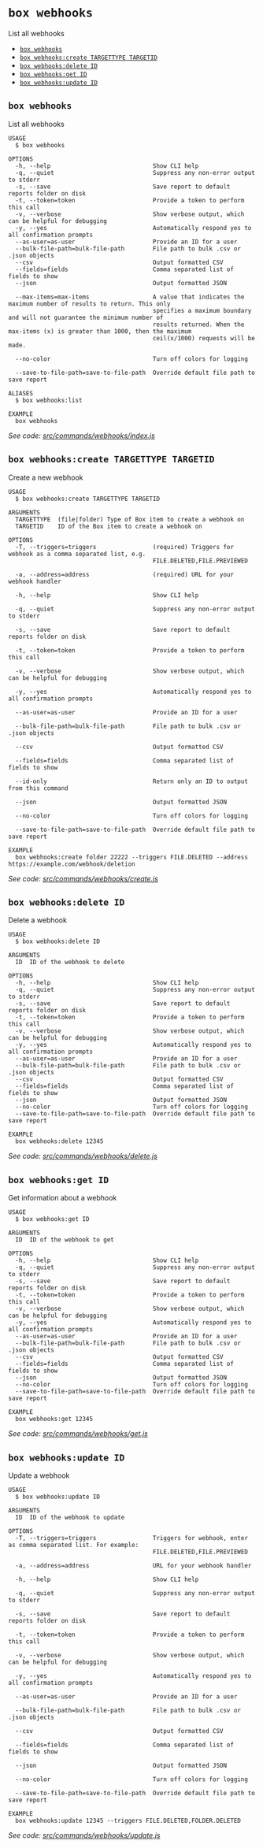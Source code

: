 `box webhooks`
==============

List all webhooks

* [`box webhooks`](#box-webhooks)
* [`box webhooks:create TARGETTYPE TARGETID`](#box-webhookscreate-targettype-targetid)
* [`box webhooks:delete ID`](#box-webhooksdelete-id)
* [`box webhooks:get ID`](#box-webhooksget-id)
* [`box webhooks:update ID`](#box-webhooksupdate-id)

## `box webhooks`

List all webhooks

```
USAGE
  $ box webhooks

OPTIONS
  -h, --help                             Show CLI help
  -q, --quiet                            Suppress any non-error output to stderr
  -s, --save                             Save report to default reports folder on disk
  -t, --token=token                      Provide a token to perform this call
  -v, --verbose                          Show verbose output, which can be helpful for debugging
  -y, --yes                              Automatically respond yes to all confirmation prompts
  --as-user=as-user                      Provide an ID for a user
  --bulk-file-path=bulk-file-path        File path to bulk .csv or .json objects
  --csv                                  Output formatted CSV
  --fields=fields                        Comma separated list of fields to show
  --json                                 Output formatted JSON

  --max-items=max-items                  A value that indicates the maximum number of results to return. This only
                                         specifies a maximum boundary and will not guarantee the minimum number of
                                         results returned. When the max-items (x) is greater than 1000, then the maximum
                                         ceil(x/1000) requests will be made.

  --no-color                             Turn off colors for logging

  --save-to-file-path=save-to-file-path  Override default file path to save report

ALIASES
  $ box webhooks:list

EXAMPLE
  box webhooks
```

_See code: [src/commands/webhooks/index.js](https://github.com/box/boxcli/blob/v3.9.0/src/commands/webhooks/index.js)_

## `box webhooks:create TARGETTYPE TARGETID`

Create a new webhook

```
USAGE
  $ box webhooks:create TARGETTYPE TARGETID

ARGUMENTS
  TARGETTYPE  (file|folder) Type of Box item to create a webhook on
  TARGETID    ID of the Box item to create a webhook on

OPTIONS
  -T, --triggers=triggers                (required) Triggers for webhook as a comma separated list, e.g.
                                         FILE.DELETED,FILE.PREVIEWED

  -a, --address=address                  (required) URL for your webhook handler

  -h, --help                             Show CLI help

  -q, --quiet                            Suppress any non-error output to stderr

  -s, --save                             Save report to default reports folder on disk

  -t, --token=token                      Provide a token to perform this call

  -v, --verbose                          Show verbose output, which can be helpful for debugging

  -y, --yes                              Automatically respond yes to all confirmation prompts

  --as-user=as-user                      Provide an ID for a user

  --bulk-file-path=bulk-file-path        File path to bulk .csv or .json objects

  --csv                                  Output formatted CSV

  --fields=fields                        Comma separated list of fields to show

  --id-only                              Return only an ID to output from this command

  --json                                 Output formatted JSON

  --no-color                             Turn off colors for logging

  --save-to-file-path=save-to-file-path  Override default file path to save report

EXAMPLE
  box webhooks:create folder 22222 --triggers FILE.DELETED --address https://example.com/webhook/deletion
```

_See code: [src/commands/webhooks/create.js](https://github.com/box/boxcli/blob/v3.9.0/src/commands/webhooks/create.js)_

## `box webhooks:delete ID`

Delete a webhook

```
USAGE
  $ box webhooks:delete ID

ARGUMENTS
  ID  ID of the webhook to delete

OPTIONS
  -h, --help                             Show CLI help
  -q, --quiet                            Suppress any non-error output to stderr
  -s, --save                             Save report to default reports folder on disk
  -t, --token=token                      Provide a token to perform this call
  -v, --verbose                          Show verbose output, which can be helpful for debugging
  -y, --yes                              Automatically respond yes to all confirmation prompts
  --as-user=as-user                      Provide an ID for a user
  --bulk-file-path=bulk-file-path        File path to bulk .csv or .json objects
  --csv                                  Output formatted CSV
  --fields=fields                        Comma separated list of fields to show
  --json                                 Output formatted JSON
  --no-color                             Turn off colors for logging
  --save-to-file-path=save-to-file-path  Override default file path to save report

EXAMPLE
  box webhooks:delete 12345
```

_See code: [src/commands/webhooks/delete.js](https://github.com/box/boxcli/blob/v3.9.0/src/commands/webhooks/delete.js)_

## `box webhooks:get ID`

Get information about a webhook

```
USAGE
  $ box webhooks:get ID

ARGUMENTS
  ID  ID of the webhook to get

OPTIONS
  -h, --help                             Show CLI help
  -q, --quiet                            Suppress any non-error output to stderr
  -s, --save                             Save report to default reports folder on disk
  -t, --token=token                      Provide a token to perform this call
  -v, --verbose                          Show verbose output, which can be helpful for debugging
  -y, --yes                              Automatically respond yes to all confirmation prompts
  --as-user=as-user                      Provide an ID for a user
  --bulk-file-path=bulk-file-path        File path to bulk .csv or .json objects
  --csv                                  Output formatted CSV
  --fields=fields                        Comma separated list of fields to show
  --json                                 Output formatted JSON
  --no-color                             Turn off colors for logging
  --save-to-file-path=save-to-file-path  Override default file path to save report

EXAMPLE
  box webhooks:get 12345
```

_See code: [src/commands/webhooks/get.js](https://github.com/box/boxcli/blob/v3.9.0/src/commands/webhooks/get.js)_

## `box webhooks:update ID`

Update a webhook

```
USAGE
  $ box webhooks:update ID

ARGUMENTS
  ID  ID of the webhook to update

OPTIONS
  -T, --triggers=triggers                Triggers for webhook, enter as comma separated list. For example:
                                         FILE.DELETED,FILE.PREVIEWED

  -a, --address=address                  URL for your webhook handler

  -h, --help                             Show CLI help

  -q, --quiet                            Suppress any non-error output to stderr

  -s, --save                             Save report to default reports folder on disk

  -t, --token=token                      Provide a token to perform this call

  -v, --verbose                          Show verbose output, which can be helpful for debugging

  -y, --yes                              Automatically respond yes to all confirmation prompts

  --as-user=as-user                      Provide an ID for a user

  --bulk-file-path=bulk-file-path        File path to bulk .csv or .json objects

  --csv                                  Output formatted CSV

  --fields=fields                        Comma separated list of fields to show

  --json                                 Output formatted JSON

  --no-color                             Turn off colors for logging

  --save-to-file-path=save-to-file-path  Override default file path to save report

EXAMPLE
  box webhooks:update 12345 --triggers FILE.DELETED,FOLDER.DELETED
```

_See code: [src/commands/webhooks/update.js](https://github.com/box/boxcli/blob/v3.9.0/src/commands/webhooks/update.js)_
